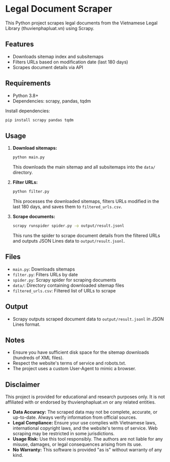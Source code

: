 # Legal Document Scraper

This Python project scrapes legal documents from the Vietnamese Legal Library (thuvienphapluat.vn) using Scrapy.

## Features

- Downloads sitemap index and subsitemaps
- Filters URLs based on modification date (last 180 days)
- Scrapes document details via API

## Requirements

- Python 3.8+
- Dependencies: scrapy, pandas, tqdm

Install dependencies:

```bash
pip install scrapy pandas tqdm
```

## Usage

1. **Download sitemaps:**

   ```bash
   python main.py
   ```

   This downloads the main sitemap and all subsitemaps into the `data/` directory.

2. **Filter URLs:**

   ```bash
   python filter.py
   ```

   This processes the downloaded sitemaps, filters URLs modified in the last 180 days, and saves them to `filtered_urls.csv`.

3. **Scrape documents:**
   ```bash
   scrapy runspider spider.py -o output/result.jsonl
   ```
   This runs the spider to scrape document details from the filtered URLs and outputs JSON Lines data to `output/result.jsonl`.

## Files

- `main.py`: Downloads sitemaps
- `filter.py`: Filters URLs by date
- `spider.py`: Scrapy spider for scraping documents
- `data/`: Directory containing downloaded sitemap files
- `filtered_urls.csv`: Filtered list of URLs to scrape

## Output

- Scrapy outputs scraped document data to `output/result.jsonl` in JSON Lines format.

## Notes

- Ensure you have sufficient disk space for the sitemap downloads (hundreds of XML files).
- Respect the website's terms of service and robots.txt.
- The project uses a custom User-Agent to mimic a browser.

## Disclaimer

This project is provided for educational and research purposes only. It is not affiliated with or endorsed by thuvienphapluat.vn or any related entities.

- **Data Accuracy:** The scraped data may not be complete, accurate, or up-to-date. Always verify information from official sources.
- **Legal Compliance:** Ensure your use complies with Vietnamese laws, international copyright laws, and the website's terms of service. Web scraping may be restricted in some jurisdictions.
- **Usage Risk:** Use this tool responsibly. The authors are not liable for any misuse, damages, or legal consequences arising from its use.
- **No Warranty:** This software is provided "as is" without warranty of any kind.
